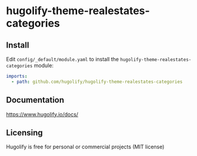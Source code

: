 # hugolify-theme-realestates-categories

## Install

Edit `config/_default/module.yaml` to install the `hugolify-theme-realestates-categories` module:

```yml
imports:
  - path: github.com/hugolify/hugolify-theme-realestates-categories
```

## Documentation

https://www.hugolify.io/docs/

## Licensing

Hugolify is free for personal or commercial projects (MIT license)
